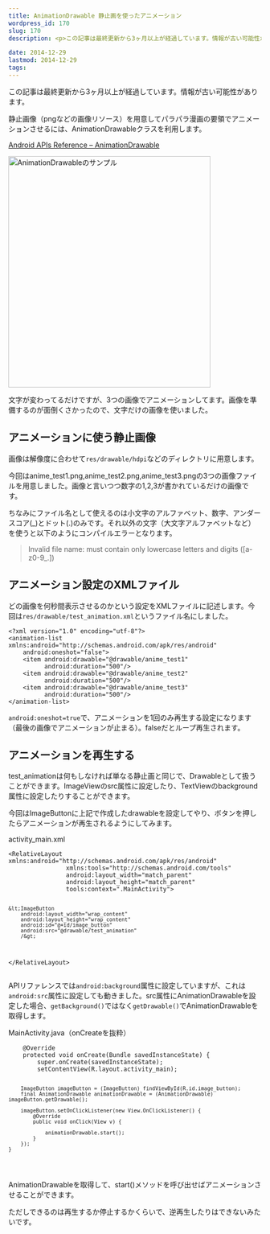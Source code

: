 ```yaml
---
title: AnimationDrawable 静止画を使ったアニメーション
wordpress_id: 170
slug: 170
description: <p>この記事は最終更新から3ヶ月以上が経過しています。情報が古い可能性があります。静止画像（pngなどの画像リソース）を用意してパラパラ漫画の要領でアニメーションさせるには、AnimationDrawableクラスを利用しま [&hellip;]</p>

date: 2014-12-29
lastmod: 2014-12-29
tags: 
---
```


<div id="wppda_alert">この記事は最終更新から3ヶ月以上が経過しています。情報が古い可能性があります。</div><p>静止画像（pngなどの画像リソース）を用意してパラパラ漫画の要領でアニメーションさせるには、AnimationDrawableクラスを利用します。</p>
<p><a href="http://developer.android.com/reference/android/graphics/drawable/AnimationDrawable.html">Android APIs Reference &#8211; AnimationDrawable</a></p>
<p><img src="https://android.gcreate.jp/wp-content/uploads/2014/12/24ee559b81887e42094def634c0c007e.gif" alt="AnimationDrawableのサンプル" title="AnimationDrawableのサンプル.gif" border="0" width="402" height="460" /></p>
<p>文字が変わってるだけですが、3つの画像でアニメーションしてます。画像を準備するのが面倒くさかったので、文字だけの画像を使いました。</p>
<h2>アニメーションに使う静止画像</h2>
<p>画像は解像度に合わせて<code>res/drawable/hdpi</code>などのディレクトリに用意します。</p>
<p>今回はanime_test1.png,anime_test2.png,anime_test3.pngの3つの画像ファイルを用意しました。画像と言いつつ数字の1,2,3が書かれているだけの画像です。</p>
<p>ちなみにファイル名として使えるのは小文字のアルファベット、数字、アンダースコア(_)とドット(.)のみです。それ以外の文字（大文字アルファベットなど）を使うと以下のようにコンパイルエラーとなります。</p>
<blockquote><p>
  Invalid file name: must contain only lowercase letters and digits ([a-z0-9_.])
</p></blockquote>
<h2>アニメーション設定のXMLファイル</h2>
<p>どの画像を何秒間表示させるのかという設定をXMLファイルに記述します。今回は<code>res/drawable/test_animation.xml</code>というファイル名にしました。</p>
<pre><code>&lt;?xml version="1.0" encoding="utf-8"?&gt;
&lt;animation-list xmlns:android="http://schemas.android.com/apk/res/android"
    android:oneshot="false"&gt;
    &lt;item android:drawable="@drawable/anime_test1"
          android:duration="500"/&gt;
    &lt;item android:drawable="@drawable/anime_test2"
          android:duration="500"/&gt;
    &lt;item android:drawable="@drawable/anime_test3"
          android:duration="500"/&gt;
&lt;/animation-list&gt;
</code></pre>
<p><code>android:oneshot=true</code>で、アニメーションを1回のみ再生する設定になります（最後の画像でアニメーションが止まる）。falseだとループ再生されます。</p>
<h2>アニメーションを再生する</h2>
<p>test_animationは何もしなければ単なる静止画と同じで、Drawableとして扱うことができます。ImageViewのsrc属性に設定したり、TextViewのbackground属性に設定したりすることができます。</p>
<p>今回はImageButtonに上記で作成したdrawableを設定してやり、ボタンを押したらアニメーションが再生されるようにしてみます。</p>
<p>activity_main.xml</p>
<pre><code>&lt;RelativeLayout xmlns:android="http://schemas.android.com/apk/res/android"
                xmlns:tools="http://schemas.android.com/tools"
                android:layout_width="match_parent"
                android:layout_height="match_parent"
                tools:context=".MainActivity"&gt;

    &lt;ImageButton
        android:layout_width="wrap_content"
        android:layout_height="wrap_content"
        android:id="@+id/image_button"
        android:src="@drawable/test_animation"
        /&gt;

&lt;/RelativeLayout&gt;
</code></pre>
<p>APIリファレンスでは<code>android:background</code>属性に設定していますが、これは<code>android:src</code>属性に設定しても動きました。src属性にAnimationDrawableを設定した場合、<code>getBackground()</code>ではなく<code>getDrawable()</code>でAnimationDrawableを取得します。</p>
<p>MainActivity.java（onCreateを抜粋）</p>
<pre><code>    @Override
    protected void onCreate(Bundle savedInstanceState) {
        super.onCreate(savedInstanceState);
        setContentView(R.layout.activity_main);

        ImageButton imageButton = (ImageButton) findViewById(R.id.image_button);
        final AnimationDrawable animationDrawable = (AnimationDrawable) imageButton.getDrawable();

        imageButton.setOnClickListener(new View.OnClickListener() {
            @Override
            public void onClick(View v) {

                animationDrawable.start();
            }
        });
    }
</code></pre>
<p>AnimationDrawableを取得して、start()メソッドを呼び出せばアニメーションさせることができます。</p>
<p>ただしできるのは再生するか停止するかくらいで、逆再生したりはできないみたいです。</p>

  